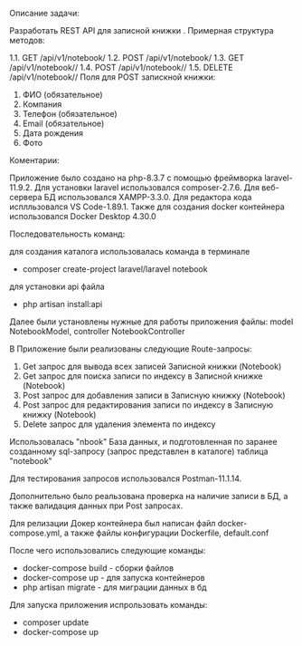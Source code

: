 Описание задачи:

Разработать REST API для записной книжки . Примерная структура методов:

1.1. GET /api/v1/notebook/
1.2. POST /api/v1/notebook/
1.3. GET /api/v1/notebook/<id>/
1.4. POST /api/v1/notebook/<id>/
1.5. DELETE /api/v1/notebook/<id>/
Поля для POST запискной книжки:

1. ФИО (обязательное)
2. Компания
3. Телефон (обязательное)
4. Email (обязательное)
5. Дата рождения 
6. Фото

Коментарии:

Приложение было создано на php-8.3.7 с помощью фреймворка laravel-11.9.2. Для установки laravel использовался composer-2.7.6. Для веб-сервера БД использовался XAMPP-3.3.0. Для редактора кода исплльзовался VS Code-1.89.1. Также для создания docker контейнера использовался Docker Desktop 4.30.0

Последовательность команд:

для создания каталога использовалась команда в терминале

- composer create-project laravel/laravel notebook

для установки api файла

- php artisan install:api

Далее были установлены нужные для работы приложения файлы: model NotebookModel, controller NotebookController

В Приложение были реализованы следующие Route-запросы: 

1. Get запрос для вывода всех записей Записной книжки (Notebook) 
2. Get запрос для поиска записи по индексу в Записной книжке (Notebook) 
3. Post запрос для добавления записи в Записную книжку (Notebook)
4. Post запрос для редактирования записи по индексу в Записную книжку (Notebook) 
5. Delete запрос для удаления элемента по индексу

Использовалась "nbook" База данных, и подготовленная по заранее созданному sql-запросу (запрос представлен в каталоге) таблица "notebook"

Для тестирования запросов использовался Postman-11.1.14.

Дополнительно было реальзована проверка на наличие записи в БД, а также валидация данных при Post запросах.

Для релизации Докер контейнера был написан файл docker-compose.yml, а также файлы конфигурации Dockerfile, default.conf

После чего использовались следующие команды:

- docker-compose build - сборки файлов
- docker-compose up - для запуска контейнеров
- php artisan migrate - для миграции данных в бд

Для запуска приложения испрользовать команды:

- composer update
- docker-compose up
